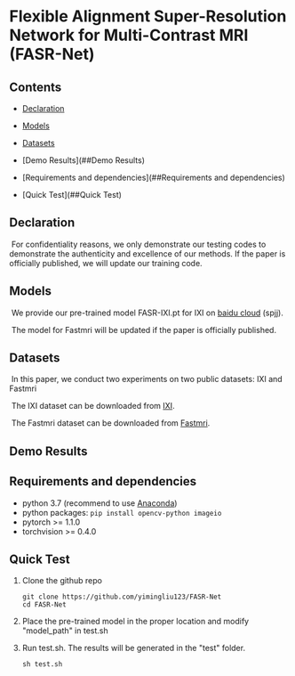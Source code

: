 # Flexible Alignment Super-Resolution Network for Multi-Contrast MRI (FASR-Net)

## Contents

- [Declaration](##Declaration)

- [Models](##Models)
- [Datasets](##Datasets)
- [Demo Results](##Demo Results)
- [Requirements and dependencies](##Requirements and dependencies)

- [Quick Test](##Quick Test)

## Declaration

​		For confidentiality reasons, we only demonstrate our testing codes to demonstrate the authenticity and excellence of our methods. If the paper is officially published, we will update our training code.

## Models

​	We provide our pre-trained model FASR-IXI.pt for IXI on [baidu cloud](https://pan.baidu.com/s/1fPZRYAJkd9EZB27IFj5Bkg) (spjj). 

​	The model for Fastmri will be updated if the paper is officially published.

## Datasets

​	In this paper, we conduct two experiments on two public datasets: IXI and Fastmri

​	The IXI dataset can be downloaded from [IXI](https://brain-development.org/ixi-dataset/).

​	The Fastmri dataset can be downloaded from [Fastmri](https://fastmri.org/).

## Demo Results

## Requirements and dependencies

* python 3.7 (recommend to use [Anaconda](https://www.anaconda.com/))
* python packages: `pip install opencv-python imageio`
* pytorch >= 1.1.0
* torchvision >= 0.4.0

## Quick Test

1. Clone the github repo

   ```
   git clone https://github.com/yimingliu123/FASR-Net
   cd FASR-Net
   ```

2. Place the pre-trained model in the proper location and modify "model_path" in test.sh

3. Run test.sh. The results will be generated in the "test" folder.

   ```
   sh test.sh
   ```

